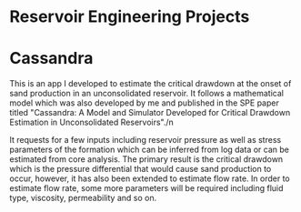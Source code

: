 # Reservoir Engineering Projects

# Cassandra
This is an app I developed to estimate the critical drawdown at the onset of sand production in an unconsolidated reservoir. It follows a mathematical model which was also developed by me and published in the SPE paper titled "Cassandra: A Model and Simulator Developed for Critical Drawdown Estimation in Unconsolidated Reservoirs"./n

It requests for a few inputs including reservoir pressure as well as stress parameters of the formation which can be inferred from log data or can be estimated from core analysis. The primary result is the critical drawdown which is the pressure differential that would cause sand production to occur, however, it has also been extended to estimate flow rate. In order to estimate flow rate, some more parameters will be required including fluid type, viscosity, permeability and so on.
